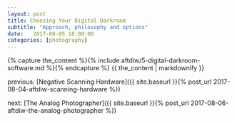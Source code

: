 ```yaml
---
layout: post
title: Choosing Your Digital Darkroom
subtitle: "Approach, philosophy and options"
date:   2017-08-05 18:00:00
categories: [photography]
---
```


{% capture the_content %}{% include aftdiw/5-digital-darkroom-software.md %}{% endcapture %}
{{ the_content | markdownify }}

previous: [Negative Scanning Hardware]({{ site.baseurl }}{% post_url 2017-08-04-aftdiw-scanning-hardware %})

next: [The Analog Photographer]({{ site.baseurl }}{% post_url 2017-08-06-aftdiw-the-analog-photographer %})

